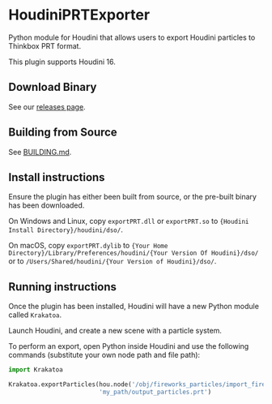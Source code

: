 HoudiniPRTExporter
==================

Python module for Houdini that allows users to export Houdini particles to
Thinkbox PRT format.

This plugin supports Houdini 16.


## Download Binary

See our [releases
page](https://github.com/ThinkboxSoftware/HoudiniPRTExporter/releases).


## Building from Source

See [BUILDING.md](BUILDING.md).


## Install instructions

Ensure the plugin has either been built from source, or the pre-built binary has
been downloaded.

On Windows and Linux, copy `exportPRT.dll` or `exportPRT.so` to
`{Houdini Install Directory}/houdini/dso/`.

On macOS, copy `exportPRT.dylib` to
`{Your Home Directory}/Library/Preferences/houdini/{Your Version Of Houdini}/dso/`
or to `/Users/Shared/houdini/{Your Version of Houdini}/dso/`.


## Running instructions

Once the plugin has been installed, Houdini will have a new Python module called
`Krakatoa`.

Launch Houdini, and create a new scene with a particle system.

To perform an export, open Python inside Houdini and use the following commands
(substitute your own node path and file path):

```python
import Krakatoa

Krakatoa.exportParticles(hou.node('/obj/fireworks_particles/import_fireworks'),
                         'my_path/output_particles.prt')
```
